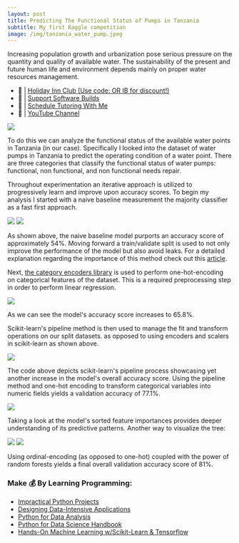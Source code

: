 ```yaml
---
layout: post
title: Predicting The Functional Status of Pumps in Tanzania
subtitle: My first Kaggle competition
image: /img/tanzania_water_pump.jpeg
---
```


Increasing population growth and urbanization pose serious pressure on the quantity and quality of available water. The sustainability of the present and future human life and environment depends mainly on proper water resources management.

- 🔗 | [Holiday Inn Club (Use code: OR IB for discount!)](https://holidayinnclub.com/)
- 🔗 | [Support Software Builds](https://www.buymeacoffee.com/kadad1312d)
- 🔗 | [Schedule Tutoring With Me](https://www.calendly.com/kadad1312)
- 🔗 | [YouTube Channel](https://www.youtube.com/@RealKhaledAdad)

![](/img/tanzania_water_pump.jpeg)

To do this we can analyze the functional status of the available water points in Tanzania (in our case). Specifically I looked  into the dataset of water pumps in Tanzania to predict the operating condition of a water point. There are three categories that classify the functional status of water pumps: functional, non functional, and non functional needs repair.

Throughout experimentation an iterative approach is utilized to progressively learn and improve upon accuracy scores. To begin my analysis I started with a naive baseline measurement the majority classifier as a fast first approach.

![](/img/majority_class.png)
![](/img/mc_accuracy.png)

As shown above, the naive baseline model purports an accuracy score of approximately 54%. Moving forward a train/validate split is used to not only improve the performance of the model but also avoid leaks. For a detailed explanation regarding the importance of this method check out this [article](https://www.fast.ai/2017/11/13/validation-sets/).

Next, [the category encoders library](https://contrib.scikit-learn.org/categorical-encoding/) is used to perform one-hot-encoding on categorical features of the dataset. This is a required preprocessing step in order to perform linear regression. 

![](/img/logistic_regression.png)

As we can see the model's accuracy score increases to 65.8%.

Scikit-learn's pipeline method is then used to manage the fit and transform operations on our split datasets. as opposed to using encoders and scalers in scikit-learn as shown above. 

![](/img/pipeline.png)

The code above depicts scikit-learn's pipeline process showcasing yet another increase in the model's overall accuracy score. Using the pipeline method and one-hot encoding to transform categorical variables into numeric fields yields a validation accuracy of 77.1%. 

![](/img/feature_importances.png)

Taking a look at the model's sorted feature importances provides deeper understanding of its predictive patterns. Another way to visualize the tree:

![](/img/visualize_tree.png)
![](/img/random_forest.png)

Using ordinal-encoding (as opposed to one-hot) coupled with the power of random forests yields a final overall validation accuracy score of 81%.

### Make 💰 By Learning Programming:

- [Impractical Python Projects](https://amzn.to/3JpCpWH)
- [Designing Data-Intensive Applications](https://amzn.to/3Hgh5Sj)
- [Python for Data Analysis](https://amzn.to/3D0C8pl)
- [Python for Data Science Handbook](https://amzn.to/3XnZ1ez)
- [Hands-On Machine Learning w/Scikit-Learn & Tensorflow](https://amzn.to/3QTWoyt)

<br>